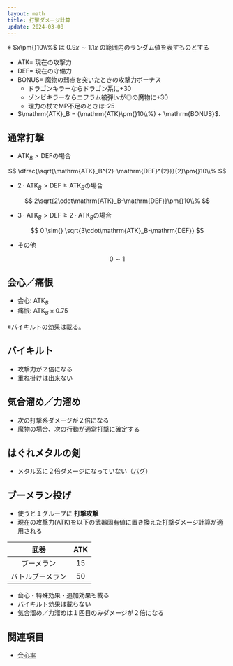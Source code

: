 ```yaml
---
layout: math
title: 打撃ダメージ計算
update: 2024-03-08
---
```



※ $x\pm{}10\\%$ は $0.9x \sim{} 1.1x$ の範囲内のランダム値を表すものとする

* $\mathrm{ATK}=$ 現在の攻撃力
* $\mathrm{DEF}=$ 現在の守備力
* $\mathrm{BONUS}=$ 魔物の弱点を突いたときの攻撃力ボーナス
	* ドラゴンキラーならドラゴン系に+30
	* ゾンビキラーならニフラム被弾Lvが◎の魔物に+30
	* 理力の杖でMP不足のときは-25
* $\mathrm{ATK}_B = (\mathrm{ATK}\pm{}10\\%) + \mathrm{BONUS}$.


## 通常打撃

* $\mathrm{ATK}_B \gt \mathrm{DEF}$の場合

$$
	\dfrac{\sqrt{\mathrm{ATK}_B^{2}-\mathrm{DEF}^{2}}}{2}\pm{}10\\%
$$

* $2\cdot{}\mathrm{ATK}_B \gt \mathrm{DEF} \ge \mathrm{ATK}_B$の場合

$$
	2\sqrt{2\cdot\mathrm{ATK}_B-\mathrm{DEF}}\pm{}10\\%
$$

* $3\cdot{}\mathrm{ATK}_B \gt \mathrm{DEF} \ge 2\cdot{}\mathrm{ATK}_B$の場合

$$
	0 \sim{} \sqrt{3\cdot\mathrm{ATK}_B-\mathrm{DEF}}
$$

* その他

$$
	0 \sim{} 1
$$


## 会心／痛恨

* 会心: $\mathrm{ATK}_B$
* 痛恨: $\mathrm{ATK}_B\times{}0.75$

※バイキルトの効果は載る。


## バイキルト

* 攻撃力が２倍になる
* 重ね掛けは出来ない


## 気合溜め／力溜め

* 次の打撃系ダメージが２倍になる
* 魔物の場合、次の行動が通常打撃に確定する


## はぐれメタルの剣

* メタル系に２倍ダメージになっていない（[バグ](bug.md#hagumetaken)）


## ブーメラン投げ

* 使うと１グループに __打撃攻撃__
* 現在の攻撃力($\mathrm{ATK}$)を以下の武器固有値に置き換えた打撃ダメージ計算が適用される

| 武器             | $\mathrm{ATK}$ |
|:----------------:|:---:|
| ブーメラン       |  15 |
| バトルブーメラン |  50 |

* 会心・特殊効果・追加効果も載る
* バイキルト効果は載らない
* 気合溜め／力溜めは１匹目のみダメージが２倍になる


## 関連項目

* [会心率](critical.md)
